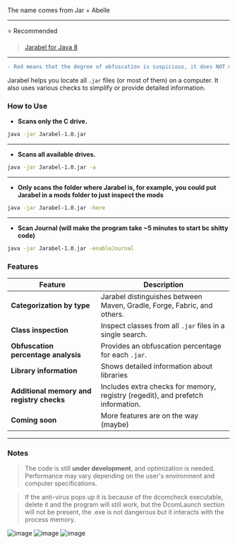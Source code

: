 The name comes from Jar + Abelle

---
⭐ Recommended
> [Jarabel for Java 8](https://github.com/nay-cat/Jarabel/releases/download/1.0.5/Jarabel.1.0.5.rar)
---

```diff
- Red means that the degree of obfuscation is suspicious, it does NOT mean or ASSURE that it is a cheat.
```

Jarabel helps you locate all `.jar` files (or most of them) on a computer. It also uses various checks to simplify or provide detailed information.

### How to Use

- **Scans only the C drive.**
```bash
java -jar Jarabel-1.0.jar
```
---

- **Scans all available drives.**
```bash
java -jar Jarabel-1.0.jar -a
```
---
- **Only scans the folder where Jarabel is, for example, you could put Jarabel in a mods folder to just inspect the mods**
```bash
java -jar Jarabel-1.0.jar -here
```

---
- **Scan Journal (will make the program take ~5 minutes to start bc shitty code)**
```bash
java -jar Jarabel-1.0.jar -enableJournal
```

### Features

| **Feature**                                        | **Description**                                                                                          |
|----------------------------------------------------|----------------------------------------------------------------------------------------------------------|
| **Categorization by type**                         | Jarabel distinguishes between Maven, Gradle, Forge, Fabric, and others.                                 |                                         |
| **Class inspection**                               | Inspect classes from all `.jar` files in a single search.               |
| **Obfuscation percentage analysis**                | Provides an obfuscation percentage for each `.jar`.                                                     |
| **Library information**                            | Shows detailed information about libraries                                   |
| **Additional memory and registry checks**          | Includes extra checks for memory, registry (regedit), and prefetch information.                         |
| **Coming soon**                                    | More features are on the way (maybe)                                                                           |

---

### Notes

> The code is still **under development**, and optimization is needed. Performance may vary depending on the user's environment and computer specifications.

> If the anti-virus pops up it is because of the dcomcheck executable, delete it and the program will still work, but the DcomLaunch section will not be present, the .exe is not dangerous but it interacts with the process memory.

![image](https://github.com/user-attachments/assets/a05f1a3d-9869-4ac5-9c56-c7198d985a68)
![image](https://github.com/user-attachments/assets/45737449-5250-4c4d-b334-f504530e42c3)
![image](https://github.com/user-attachments/assets/9235d72f-3bae-4d39-93e2-b48bc05e1076)
